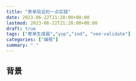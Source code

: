 ```yaml
---
title: "表单验证的一点实践"
date: 2023-06-22T21:20:00+08:00
lastmod: 2023-06-22T21:20:00+08:00
draft: true
tags: ["表单生成器","yup","zod", "vee-validate"]
categories: ["编程"]
summary: " "
---
```



## 背景
